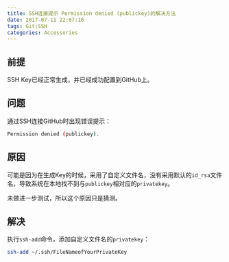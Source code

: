 ```yaml
---
title: SSH连接提示 Permission denied (publickey)的解决方法
date: 2017-07-11 22:07:16
tags: Git;SSH
categories: Accessories
---
```


## 前提

SSH Key已经正常生成，并已经成功配置到GitHub上。

## 问题

通过SSH连接GitHub时出现错误提示：
```bash
Permission denied (publickey).
```

## 原因

可能是因为在生成Key的时候，采用了自定义文件名，没有采用默认的`id_rsa`文件名，导致系统在本地找不到与`publickey`相对应的`privatekey`。

未做进一步测试，所以这个原因只是猜测。

## 解决

执行`ssh-add`命令，添加自定义文件名的`privatekey`：
```bash
ssh-add ~/.ssh/FileNameofYourPrivateKey
```
